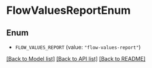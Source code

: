 # FlowValuesReportEnum

## Enum


* `FLOW_VALUES_REPORT` (value: `"flow-values-report"`)


[[Back to Model list]](../README.md#documentation-for-models) [[Back to API list]](../README.md#documentation-for-api-endpoints) [[Back to README]](../README.md)


